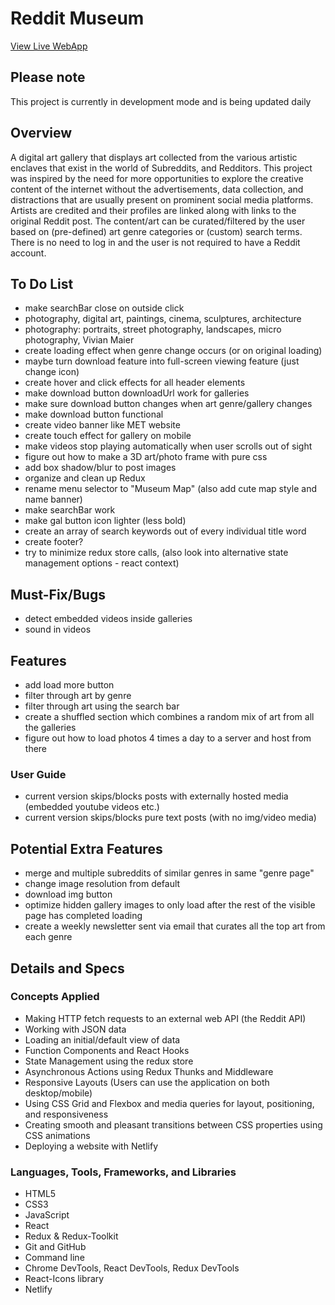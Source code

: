 # Reddit Museum

[View Live WebApp](https://redditmuseum.netlify.app/)

## Please note

This project is currently in development mode and is being updated daily 

## Overview

A digital art gallery that displays art collected from the various artistic enclaves that exist in the world of Subreddits, and Redditors. This project was inspired by the need for more opportunities to explore the creative content of the internet without the advertisements, data collection, and distractions that are usually present on prominent social media platforms. Artists are credited and their profiles are linked along with links to the original Reddit post. The content/art can be curated/filtered by the user based on (pre-defined) art genre categories or (custom) search terms. There is no need to log in and the user is not required to have a Reddit account.

## To Do List

- make searchBar close on outside click
- photography, digital art, paintings, cinema, sculptures, architecture
- photography: portraits, street photography, landscapes, micro photography, Vivian Maier
- create loading effect when genre change occurs (or on original loading)
- maybe turn download feature into full-screen viewing feature (just change icon)
- create hover and click effects for all header elements
- make download button downloadUrl work for galleries
- make sure download button changes when art genre/gallery changes
- make download button functional
- create video banner like MET website
- create touch effect for gallery on mobile
- make videos stop playing automatically when user scrolls out of sight
- figure out how to make a 3D art/photo frame with pure css
- add box shadow/blur to post images
- organize and clean up Redux
- rename menu selector to "Museum Map" (also add cute map style and name banner)
- make searchBar work
- make gal button icon lighter (less bold)
- create an array of search keywords out of every individual title word
- create footer?
- try to minimize redux store calls, (also look into alternative state management options - react context)

## Must-Fix/Bugs

- detect embedded videos inside galleries
- sound in videos

## Features

- add load more button
- filter through art by genre
- filter through art using the search bar
- create a shuffled section which combines a random mix of art from all the galleries
- figure out how to load photos 4 times a day to a server and host from there

### User Guide

- current version skips/blocks posts with externally hosted media (embedded youtube videos etc.)
- current version skips/blocks pure text posts (with no img/video media)

## Potential Extra Features

- merge and multiple subreddits of similar genres in same "genre page"
- change image resolution from default
- download img button
- optimize hidden gallery images to only load after the rest of the visible page has completed loading
- create a weekly newsletter sent via email that curates all the top art from each genre

## Details and Specs

### Concepts Applied

- Making HTTP fetch requests to an external web API (the Reddit API)
- Working with JSON data
- Loading an initial/default view of data
- Function Components and React Hooks
- State Management using the redux store
- Asynchronous Actions using Redux Thunks and Middleware
- Responsive Layouts (Users can use the application on both desktop/mobile)
- Using CSS Grid and Flexbox and media queries for layout, positioning, and responsiveness
- Creating smooth and pleasant transitions between CSS properties using CSS animations
- Deploying a website with Netlify

### Languages, Tools, Frameworks, and Libraries

- HTML5
- CSS3
- JavaScript
- React
- Redux & Redux-Toolkit
- Git and GitHub
- Command line
- Chrome DevTools, React DevTools, Redux DevTools
- React-Icons library
- Netlify
